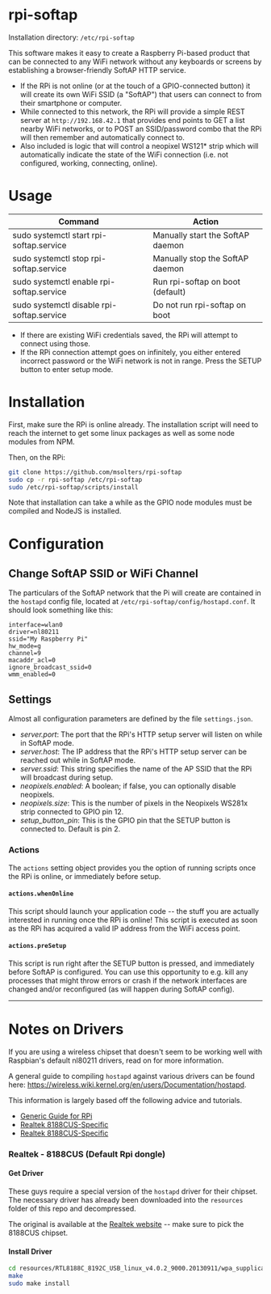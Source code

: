 # rpi-softap
Installation directory: `/etc/rpi-softap`

This software makes it easy to create a Raspberry Pi-based product that can be connected to any WiFi network without any keyboards or screens by establishing a browser-friendly SoftAP HTTP service.

*  If the RPi is not online (or at the touch of a GPIO-connected button) it will create its own WiFi SSID (a "SoftAP") that users can connect to from their smartphone or computer.
*  While connected to this network, the RPi will provide a simple REST server at `http://192.168.42.1` that provides end points to GET a list nearby WiFi networks, or to POST an SSID/password combo that the RPi will then remember and automatically connect to.
*  Also included is logic that will control a neopixel WS121* strip which will automatically indicate the state of the WiFi connection (i.e. not configured, working, connecting, online).

# Usage
Command | Action
---|---
sudo systemctl start rpi-softap.service | Manually start the SoftAP daemon
sudo systemctl stop rpi-softap.service | Manually stop the SoftAP daemon
sudo systemctl enable rpi-softap.service | Run rpi-softap on boot (default)
sudo systemctl disable rpi-softap.service | Do not run rpi-softap on boot

*  If there are existing WiFi credentials saved, the RPi will attempt to connect using those.
*  If the RPi connection attempt goes on infinitely, you either entered incorrect password or the WiFi network is not in range.  Press the SETUP button to enter setup mode.

# Installation
First, make sure the RPi is online already.  The installation script will need to reach the internet to get some linux packages as well as some node modules from NPM.

Then, on the RPi:

```bash
git clone https://github.com/msolters/rpi-softap
sudo cp -r rpi-softap /etc/rpi-softap
sudo /etc/rpi-softap/scripts/install
```

Note that installation can take a while as the GPIO node modules must be compiled and NodeJS is installed.

# Configuration
## Change SoftAP SSID or WiFi Channel
The particulars of the SoftAP network that the Pi will create are contained in the `hostapd` config file, located at `/etc/rpi-softap/config/hostapd.conf`.  It should look something like this:

```
interface=wlan0
driver=nl80211
ssid="My Raspberry Pi"
hw_mode=g
channel=9
macaddr_acl=0
ignore_broadcast_ssid=0
wmm_enabled=0
```

## Settings
Almost all configuration parameters are defined by the file `settings.json`.

*  *server.port*:  The port that the RPi's HTTP setup server will listen on while in SoftAP mode.
*  *server.host*:  The IP address that the RPi's HTTP setup server can be reached out while in SoftAP mode.
*  *server.ssid*:  This string specifies the name of the AP SSID that the RPi will broadcast during setup.
*  *neopixels.enabled*:  A boolean; if false, you can optionally disable neopixels.
*  *neopixels.size*:  This is the number of pixels in the Neopixels WS281x strip connected to GPIO pin 12.
*  *setup_button_pin*: This is the GPIO pin that the SETUP button is connected to.  Default is pin 2.

### Actions
The `actions` setting object provides you the option of running scripts once the RPi is online, or immediately before setup.

#### `actions.whenOnline`
This script should launch your application code -- the stuff you are actually interested in running once the RPi is online!  This script is executed as soon as the RPi has acquired a valid IP address from the WiFi access point.

#### `actions.preSetup`
This script is run right after the SETUP button is pressed, and immediately before SoftAP is configured.  You can use this opportunity to e.g. kill any processes that might throw errors or crash if the network interfaces are changed and/or reconfigured (as will happen during SoftAP config).

---

# Notes on Drivers
If you are using a wireless chipset that doesn't seem to be working well with Raspbian's default nl80211 drivers, read on for more information.

A general guide to compiling `hostapd` against various drivers can be found here:  https://wireless.wiki.kernel.org/en/users/Documentation/hostapd.

This information is largely based off the following advice and tutorials.

*  [Generic Guide for RPi](http://elinux.org/RPI-Wireless-Hotspot)
*  [Realtek 8188CUS-Specific](https://www.raspberrypi.org/forums/viewtopic.php?t=25921)
*  [Realtek 8188CUS-Specific](http://www.daveconroy.com/turn-your-raspberry-pi-into-a-wifi-hotspot-with-edimax-nano-usb-ew-7811un-rtl8188cus-chipset/)

### Realtek - 8188CUS (Default Rpi dongle)
#### Get Driver
These guys require a special version of the `hostapd` driver for their chipset.  The necessary driver has already been downloaded into the `resources` folder of this repo and decompressed.

The original is available at the [Realtek website](http://www.realtek.com.tw/downloads/downloadsView.aspx?Langid=1&PNid=21&PFid=48&Level=5&Conn=4&DownTypeID=3&GetDown=false&Downloads=true) -- make sure to pick the 8188CUS chipset.

#### Install Driver
```bash
cd resources/RTL8188C_8192C_USB_linux_v4.0.2_9000.20130911/wpa_supplicant_hostapd/wpa_supplicant_hostapd-0.8_rtw_r7475.20130812/hostapd
make
sudo make install
```
